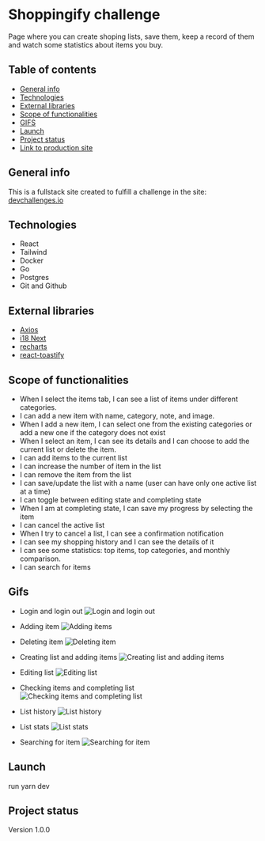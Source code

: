 # Shoppingify challenge

Page where you can create shoping lists, save them, keep a record of them and watch some statistics about items you buy.

## Table of contents

* [General info](#general-info)
* [Technologies](#technologies)
* [External libraries](#external-libraries)
* [Scope of functionalities](#scope-of-functionalities)
* [GIFS](#Gifs)
* [Launch](#launch)
* [Project status](#project-status)
* [Link to production site]()

## General info

This is a fullstack site created to fulfill a challenge in the site: [devchallenges.io](https://devchallenges.io/)

## Technologies

* React
* Tailwind
* Docker
* Go
* Postgres
* Git and Github

## External libraries

* [Axios](https://github.com/axios/axios)
* [i18 Next](https://www.i18next.com/overview/getting-started)
* [recharts](https://recharts.org/en-US/)
* [react-toastify](https://fkhadra.github.io/react-toastify/introduction/)


## Scope of functionalities

* When I select the items tab, I can see a list of items under different categories.
* I can add a new item with name, category, note, and image.
* When I add a new item, I can select one from the existing categories or add a new one if the category does not exist
* When I select an item, I can see its details and I can choose to add the current list or delete the item.
* I can add items to the current list
* I can increase the number of item in the list
* I can remove the item from the list
* I can save/update the list with a name (user can have only one active list at a time)
* I can toggle between editing state and completing state
* When I am at completing state, I can save my progress by selecting the item
* I can cancel the active list
* When I try to cancel a list, I can see a confirmation notification
* I can see my shopping history and I can see the details of it
* I can see some statistics: top items, top categories, and monthly comparison.
* I can search for items

## Gifs
* Login and login out
![Login and login out](./assets/gifs/login-logout.gif)

* Adding item
![Adding items](./assets/gifs/adding-item.gif)

* Deleting item
![Deleting item](./assets/gifs/deleting-item.gif)

* Creating list and adding items
![Creating list and adding items](./assets/gifs/creating-list-and-adding.gif)

* Editing list
![Editing list](./assets/gifs/editing-list.gif)

* Checking items and completing list
![Checking items and completing list](./assets/gifs/checking-items-completing-list.gif)

* List history
![List history](./assets/gifs/list-history.gif)

* List stats
![List stats](./assets/gifs/stats.gif)

* Searching for item
![Searching for item](./assets/gifs/searching-item.gif)

## Launch

run yarn dev

## Project status

Version 1.0.0